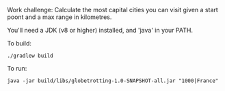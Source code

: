 Work challenge: Calculate the most capital cities you can visit given a start poont and a max range in kilometres.

You'll need a JDK (v8 or higher) installed, and 'java' in your PATH.

To build:

`./gradlew build`

To run:

`java -jar build/libs/globetrotting-1.0-SNAPSHOT-all.jar "1000|France"
`